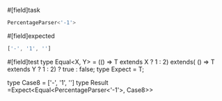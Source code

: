 #[field]task
```ts
PercentageParser<'-1'>
```

#[field]expected
```ts
['-', '1', '']
```

#[field]test
type Equal<X, Y> = (<T>() => T extends X ? 1 : 2) extends(
    <T>() => T extends Y ? 1 : 2) ? true : false;
type Expect<T extends true> = T;

type Case8 = ['-', '1', '']
type Result =Expect<Equal<PercentageParser<'-1'>, Case8>>